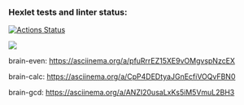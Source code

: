 ### Hexlet tests and linter status:
[![Actions Status](https://github.com/OzhoginCode/frontend-project-44/workflows/hexlet-check/badge.svg)](https://github.com/OzhoginCode/frontend-project-44/actions)

<a href="https://codeclimate.com/github/OzhoginCode/frontend-project-44/maintainability"><img src="https://api.codeclimate.com/v1/badges/0a9dce33f001dab6c90c/maintainability" /></a>

brain-even:
https://asciinema.org/a/pfuRrrEZ15XE9vOMgvspNzcEX

brain-calc:
https://asciinema.org/a/CpP4DEDtyaJGnEcfiVOQvFBN0

brain-gcd:
https://asciinema.org/a/ANZI20usaLxKs5iM5VmuL2BH3